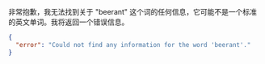 非常抱歉，我无法找到关于 "beerant" 这个词的任何信息，它可能不是一个标准的英文单词。我将返回一个错误信息。

```json
{
  "error": "Could not find any information for the word 'beerant'."
}
```
 